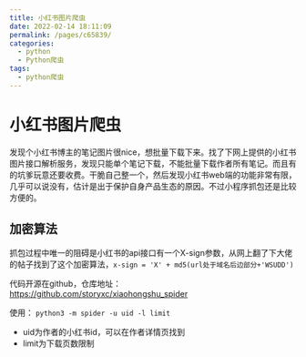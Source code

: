 ```yaml
---
title: 小红书图片爬虫
date: 2022-02-14 18:11:09
permalink: /pages/c65839/
categories: 
  - python
  - Python爬虫
tags: 
  - python爬虫
---
```

# 小红书图片爬虫

发现个小红书博主的笔记图片很nice，想批量下载下来。找了下网上提供的小红书图片接口解析服务，发现只能单个笔记下载，不能批量下载作者所有笔记。而且有的坑爹玩意还要收费。干脆自己整一个，然后发现小红书web端的功能非常有限，几乎可以说没有，估计是出于保护自身产品生态的原因。不过小程序抓包还是比较方便的。

## 加密算法

抓包过程中唯一的阻碍是小红书的api接口有一个X-sign参数，从网上翻了下大佬的帖子找到了这个加密算法，`x-sign = 'X' + md5(url处于域名后边部分+'WSUDD')`



代码开源在github，仓库地址：https://github.com/storyxc/xiaohongshu_spider

使用： `python3 -m spider -u uid -l limit`
- uid为作者的小红书id，可以在作者详情页找到
- limit为下载页数限制

